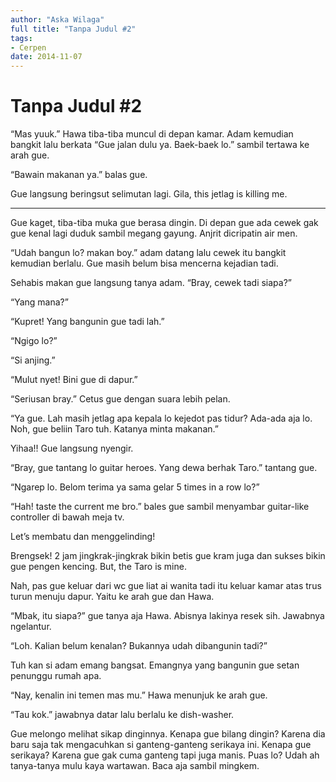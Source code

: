 ```yaml
---
author: "Aska Wilaga"
full title: "Tanpa Judul #2"
tags:
- Cerpen
date: 2014-11-07
---
```


# Tanpa Judul #2

“Mas yuuk.” Hawa tiba-tiba muncul di depan kamar. Adam kemudian bangkit lalu berkata “Gue jalan dulu ya. Baek-baek lo.” sambil tertawa ke arah gue.

“Bawain makanan ya.” balas gue.

Gue langsung beringsut selimutan lagi. Gila, this jetlag is killing me.

***

Gue kaget, tiba-tiba muka gue berasa dingin. Di depan gue ada cewek gak gue kenal lagi duduk sambil megang gayung. Anjrit dicripatin air men.

“Udah bangun lo? makan boy.” adam datang lalu cewek itu bangkit kemudian berlalu. Gue masih belum bisa mencerna kejadian tadi.

Sehabis makan gue langsung tanya adam. “Bray, cewek tadi siapa?”

“Yang mana?”

“Kupret! Yang bangunin gue tadi lah.”

“Ngigo lo?”

“Si anjing.”

“Mulut nyet! Bini gue di dapur.”

“Seriusan bray.” Cetus gue dengan suara lebih pelan.

“Ya gue. Lah masih jetlag apa kepala lo kejedot pas tidur? Ada-ada aja lo. Noh, gue beliin Taro tuh. Katanya minta makanan.”

Yihaa!! Gue langsung nyengir.

“Bray, gue tantang lo guitar heroes. Yang dewa berhak Taro.” tantang gue.

“Ngarep lo. Belom terima ya sama gelar 5 times in a row lo?”

“Hah! taste the current me bro.” bales gue sambil menyambar guitar-like controller di bawah meja tv.

Let’s membatu dan menggelinding!

Brengsek! 2 jam jingkrak-jingkrak bikin betis gue kram juga dan sukses bikin gue pengen kencing. But, the Taro is mine.

Nah, pas gue keluar dari wc gue liat ai wanita tadi itu keluar kamar atas trus turun menuju dapur. Yaitu ke arah gue dan Hawa.

“Mbak, itu siapa?” gue tanya aja Hawa. Abisnya lakinya resek sih. Jawabnya ngelantur.

“Loh. Kalian belum kenalan? Bukannya udah dibangunin tadi?”

Tuh kan si adam emang bangsat. Emangnya yang bangunin gue setan penunggu rumah apa.

“Nay, kenalin ini temen mas mu.” Hawa menunjuk ke arah gue.

“Tau kok.” jawabnya datar lalu berlalu ke dish-washer.

Gue melongo melihat sikap dinginnya. Kenapa gue bilang dingin? Karena dia baru saja tak mengacuhkan si ganteng-ganteng serikaya ini. Kenapa gue serikaya? Karena gue gak cuma ganteng tapi juga manis. Puas lo? Udah ah tanya-tanya mulu kaya wartawan. Baca aja sambil mingkem.